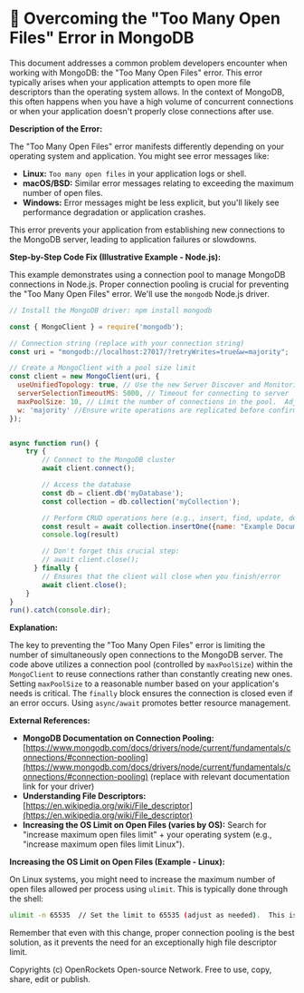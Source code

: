 # 🐞 Overcoming the "Too Many Open Files" Error in MongoDB


This document addresses a common problem developers encounter when working with MongoDB: the "Too Many Open Files" error.  This error typically arises when your application attempts to open more file descriptors than the operating system allows.  In the context of MongoDB, this often happens when you have a high volume of concurrent connections or when your application doesn't properly close connections after use.


**Description of the Error:**

The "Too Many Open Files" error manifests differently depending on your operating system and application. You might see error messages like:

* **Linux:**  `Too many open files` in your application logs or shell.
* **macOS/BSD:** Similar error messages relating to exceeding the maximum number of open files.
* **Windows:**  Error messages might be less explicit, but you'll likely see performance degradation or application crashes.

This error prevents your application from establishing new connections to the MongoDB server, leading to application failures or slowdowns.


**Step-by-Step Code Fix (Illustrative Example - Node.js):**

This example demonstrates using a connection pool to manage MongoDB connections in Node.js.  Proper connection pooling is crucial for preventing the "Too Many Open Files" error.  We'll use the `mongodb` Node.js driver.

```javascript
// Install the MongoDB driver: npm install mongodb

const { MongoClient } = require('mongodb');

// Connection string (replace with your connection string)
const uri = "mongodb://localhost:27017/?retryWrites=true&w=majority";

// Create a MongoClient with a pool size limit
const client = new MongoClient(uri, {
  useUnifiedTopology: true, // Use the new Server Discover and Monitoring engine
  serverSelectionTimeoutMS: 5000, // Timeout for connecting to server
  maxPoolSize: 10, // Limit the number of connections in the pool.  Adjust as needed.
  w: 'majority' //Ensure write operations are replicated before confirming success.
});


async function run() {
    try {
        // Connect to the MongoDB cluster
        await client.connect();

        // Access the database
        const db = client.db('myDatabase');
        const collection = db.collection('myCollection');

        // Perform CRUD operations here (e.g., insert, find, update, delete).  Note: using async/await helps to manage connections efficiently.
        const result = await collection.insertOne({name: "Example Document"})
        console.log(result)

        // Don't forget this crucial step:
        // await client.close();
      } finally {
        // Ensures that the client will close when you finish/error
        await client.close();
    }
}
run().catch(console.dir);
```


**Explanation:**

The key to preventing the "Too Many Open Files" error is limiting the number of simultaneously open connections to the MongoDB server. The code above utilizes a connection pool (controlled by `maxPoolSize`) within the `MongoClient` to reuse connections rather than constantly creating new ones.  Setting `maxPoolSize` to a reasonable number based on your application's needs is critical.  The `finally` block ensures the connection is closed even if an error occurs.  Using `async/await` promotes better resource management.


**External References:**

* **MongoDB Documentation on Connection Pooling:** [https://www.mongodb.com/docs/drivers/node/current/fundamentals/connections/#connection-pooling](https://www.mongodb.com/docs/drivers/node/current/fundamentals/connections/#connection-pooling)  (replace with relevant documentation link for your driver)
* **Understanding File Descriptors:** [https://en.wikipedia.org/wiki/File_descriptor](https://en.wikipedia.org/wiki/File_descriptor)
* **Increasing the OS Limit on Open Files (varies by OS):** Search for "increase maximum open files limit" + your operating system (e.g., "increase maximum open files limit Linux").


**Increasing the OS Limit on Open Files (Example - Linux):**

On Linux systems, you might need to increase the maximum number of open files allowed per process using `ulimit`.  This is typically done through the shell:

```bash
ulimit -n 65535  // Set the limit to 65535 (adjust as needed).  This is a system-wide change. You might need root privileges.
```
Remember that even with this change, proper connection pooling is the best solution, as it prevents the need for an exceptionally high file descriptor limit.


Copyrights (c) OpenRockets Open-source Network. Free to use, copy, share, edit or publish.

